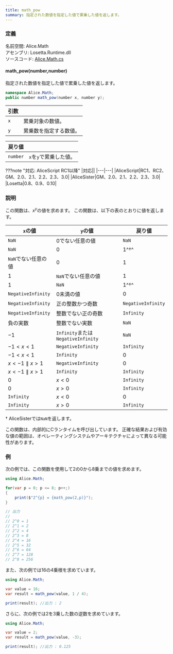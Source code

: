 ```yaml
---
title: math_pow
summary: 指定された数値を指定した値で累乗した値を返します。
---
```


### 定義
名前空間: Alice.Math<br/>
アセンブリ: Losetta.Runtime.dll<br/>
ソースコード: [Alice.Math.cs](https://github.com/WSOFT-Project/Losetta/blob/master/Losetta.Runtime/Alice.Math.cs)

#### math_pow(number,number)

指定された数値を指定した値で累乗した値を返します。

```cs title="AliceScript"
namespace Alice.Math;
public number math_pow(number x, number y);
```

|引数| |
|-|-|
|`x`|累乗対象の数値。|
|`y`|累乗数を指定する数値。|

|戻り値| |
|-|-|
|`number`|`x`を`y`で累乗した値。|

???note "対応: AliceScript RC1以降"
    |対応||
    |---|---|
    |AliceScript|RC1、RC2、GM、2.0、2.1、2.2、2.3、3.0|
    |AliceSister|GM、2.0、2.1、2.2、2.3、3.0|
    |Losetta|0.8、0.9、0.10|

### 説明
この関数は、$x^y$の値を求めます。
この関数は、以下の表のとおりに値を返します。

|`x`の値|`y`の値|戻り値|
|---|---|---|
|`NaN`|$0$でない任意の値|`NaN`|
|`NaN`|$0$|$1$^†^|
|`NaN`でない任意の値|$0$|$1$|
|$1$|`NaN`でない任意の値|$1$|
|$1$|`NaN`|$1$^†^|
|`NegativeInfinity`|$0$未満の値|$0$|
|`NegativeInfinity`|正の整数かつ奇数|`NegativeInfinity`|
|`NegativeInfinity`|整数でない正の奇数|`Infinity`|
|負の実数|整数でない実数|`NaN`|
|$-1$|`Infinity`または`NegativeInfinity`|`NaN`|
|$-1 < x < 1$|`NegativeInfinity`|`Infinity`|
|$-1 < x < 1$|`Infinity`|$0$|
|$x < -1 \parallel x > 1$|`NegativeInfinity`|$0$|
|$x < -1 \parallel x > 1$|`Infinity`|`Infinity`|
|$0$|$x < 0$|`Infinity`|
|$0$|$x > 0$|`Infinity`|
|`Infinity`|$x < 0$|$0$|
|`Infinity`|$x > 0$|`Infinity`|

† AliceSisterでは`NaN`を返します。

この関数は、内部的にCランタイムを呼び出しています。
正確な結果および有効な値の範囲は、オペレーティングシステムやアーキテクチャによって異なる可能性があります。

### 例
次の例では、この関数を使用して2の0から8乗までの値を求めます。

```cs title="AliceScript"
using Alice.Math;

for(var p = 0; p <= 8; p++;)
{
    print($"2^{p} = {math_pow(2,p)}");
}

// 出力
// 
// 2^0 = 1
// 2^1 = 2
// 2^2 = 4
// 2^3 = 8
// 2^4 = 16
// 2^5 = 32
// 2^6 = 64
// 2^7 = 128
// 2^8 = 256
```

また、次の例では16の4乗根を求めています。

```cs title="AliceScript"
using Alice.Math;

var value = 16;
var result = math_pow(value, 1 / 4);

print(result); //出力 : 2
```

さらに、次の例では2を3乗した数の逆数を求めています。

```cs title="AliceScript"
using Alice.Math;

var value = 2;
var result = math_pow(value, -3);

print(result); //出力 : 0.125
```